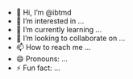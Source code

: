 - 👋 Hi, I’m @ibtmd
- 👀 I’m interested in ...
- 🌱 I’m currently learning ...
- 💞️ I’m looking to collaborate on ...
- 📫 How to reach me ...
- 😄 Pronouns: ...
- ⚡ Fun fact: ...

<!---
ibtmd/ibtmd is a ✨ special ✨ repository because its `README.md` (this file) appears on your GitHub profile.
You can click the Preview link to take a look at your changes.
--->
